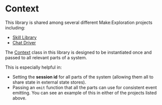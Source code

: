 # Context

This library is shared among several different Make:Exploration projects including:

- [Skill Library](../skills/skill-library/README.md)
- [Chat Driver](../chat-driver/README.md)

The [Context](./context/context.py) class in this library is designed to be
instantiated once and passed to all relevant parts of a system.

This is especially helpful in:

- Setting the **session id** for all parts of the system (allowing them all to
  share state in external state stores).
- Passing an `emit` function that all the parts can use for consistent event
  emitting. You can see an example of this in either of the projects listed
  above.
